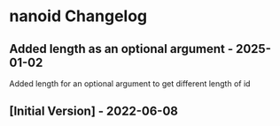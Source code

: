 # nanoid Changelog

## Added length as an optional argument - 2025-01-02

Added length for an optional argument to get different length of id

## [Initial Version] - 2022-06-08
